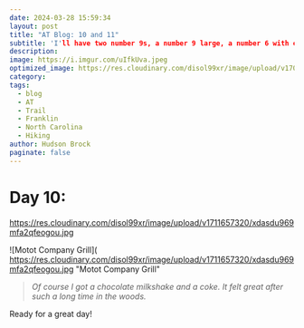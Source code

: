 ```yaml
---
date: 2024-03-28 15:59:34
layout: post
title: "AT Blog: 10 and 11"
subtitle: 'I'll have two number 9s, a number 9 large, a number 6 with extra dip, a number 7, two number 45s, one with cheese, and a large soda.'
description:
image: https://i.imgur.com/uIfkUva.jpeg
optimized_image: https://res.cloudinary.com/disol99xr/image/upload/v1707946310/IMG_8990_lowres_wt2u1p.jpg
category:
tags:
  - blog
  - AT
  - Trail
  - Franklin
  - North Carolina
  - Hiking
author: Hudson Brock
paginate: false
---
```


# Day 10:

https://res.cloudinary.com/disol99xr/image/upload/v1711657320/xdasdu969mfa2qfeogou.jpg

![Motot Company Grill](
https://res.cloudinary.com/disol99xr/image/upload/v1711657320/xdasdu969mfa2qfeogou.jpg "Motot Company Grill"

> *Of course I got a chocolate milkshake and a coke. It felt great after such a long time in the woods.*

Ready for a great day!
